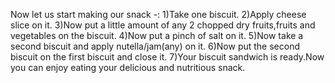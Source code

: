 Now let us start making our snack -:
1)Take one biscuit.
2)Apply cheese slice on it.
3)Now put a little amount of any 2 chopped dry fruits,fruits and vegetables on the biscuit.
4)Now put a pinch of salt on it.
5)Now take a second biscuit and apply nutella/jam(any) on it.
6)Now put the second biscuit on the first biscuit and close it.
7)Your biscuit sandwich is ready.Now you can enjoy eating your delicious and nutritious snack.